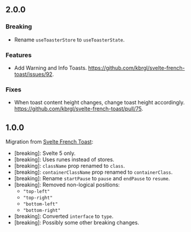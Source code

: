 ## 2.0.0

### Breaking

- Rename `useToasterStore` to `useToasterState`.

### Features

- Add Warning and Info Toasts. https://github.com/kbrgl/svelte-french-toast/issues/92.

### Fixes

- When toast content height changes, change toast height accordingly. https://github.com/kbrgl/svelte-french-toast/pull/75.

## 1.0.0

Migration from [Svelte French Toast](https://github.com/kbrgl/svelte-french-toast):

- [breaking]: Svelte 5 only.
- [breaking]: Uses runes instead of stores.
- [breaking]: `className` prop renamed to `class`.
- [breaking]: `containerClassName` prop renamed to `containerClass`.
- [breaking]: Rename `startPause` to `pause` and `endPause` to `resume`.
- [breaking]: Removed non-logical positions:
    - `"top-left"`
    - `"top-right"`
    - `"bottom-left"`
    - `"bottom-right"`
- [breaking]: Converted `interface` to `type`.
- [breaking]: Possibly some other breaking changes.
